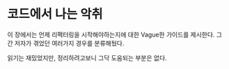 # 코드에서 나는 악취

이 장에서는 언제 리팩터링을 시작해야하는지에 대한 Vague한 가이드를 제시한다. 그간 저자가 겪었던 여러가지 경우를 분류해뒀다.

읽기는 재밌었지만, 정리하려고보니 그닥 도움되는 부분은 없다.

